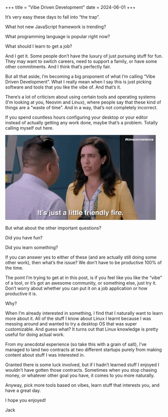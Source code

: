 +++
title = "Vibe Driven Development"
date = 2024-06-01
+++

It’s very easy these days to fall into “the trap”.

What hot new JavaScript framework is trending?

What programming language is popular right now?

What should I learn to get a job?

And I get it. Some people don’t have the luxury of just pursuing stuff for fun. They may want to switch careers, need to support a family, or have some other commitments. And I think that’s perfectly fair.

But all that aside, I’m becoming a big proponent of what I’m calling “Vibe Driven Development”. What I really mean when I say this is just picking software and tools that you like the vibe of. And that’s it.

There’s a lot of criticism about using certain tools and operating systems (I’m looking at you, Neovim and Linux), where people say that these kind of things are a “waste of time”. And in a way, that’s not completely incorrect.

If you spend countless hours configuring your desktop or your editor instead of actually getting any work done, maybe that’s a problem. Totally calling myself out here.

![A meme saying "it's just a little friendly fire".](meme.webp)

But what about the other important questions?

Did you have fun?

Did you learn something?

If you can answer yes to either of these (and are actually still doing some other work), then what’s the issue? We don’t have to be productive 100% of the time.

The point I’m trying to get at in this post, is if you feel like you like the “vibe” of a tool, or it’s got an awesome community, or something else, just try it. Don’t worry about whether you can put it on a job application or how productive it is.

Why?

When I’m already interested in something, I find that I naturally want to learn more about it. All of the stuff I know about Linux I learnt because I was messing around and wanted to try a desktop OS that was super customizable. And guess what? It turns out that Linux knowledge is pretty useful for doing actual work.

From my anecdotal experience (so take this with a grain of salt), I’ve managed to land two contracts at two different startups purely from making content about stuff I was interested in.

Granted there is some luck involved, but if I hadn’t learned stuff I enjoyed I wouldn’t have gotten those contracts. Sometimes when you stop chasing money, or whatever other goal you have, it comes to you more naturally.

Anyway, pick more tools based on vibes, learn stuff that interests you, and have a great day.

I hope you enjoyed!

Jack
